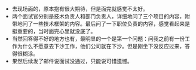 - 去现场面的，原本抱有很大期待，但是面完就感觉不太好。
- 两个面试官分别是技术负责人和部门负责人，详细地问了三个项目的内容，附带地问了一些技术框架的内容。最后问了一下职位负责的内容，感觉看起来是挺重要的，当时面完心里就没底了。
- 当然回答得不好的地方也有，最明显的一个是第一个问题：问我之前有一份工作为什么不愿意去下沙工作，他们公司就在下沙。但是刚坐下没反应过来，答得很糊涂。
- 果然后续发了邮件说面试没通过，只能说可惜遗憾。